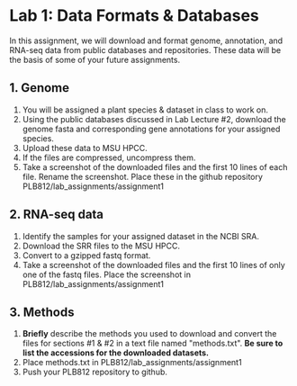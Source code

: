 # Lab 1: Data Formats & Databases 

In this assignment, we will download and format genome, annotation, and RNA-seq data from public databases and repositories. These data will be the basis of some of your future assignments.

## 1. Genome  

1. You will be assigned a plant species & dataset in class to work on.
2. Using the public databases discussed in Lab Lecture #2, download the genome fasta and corresponding gene annotations for your assigned species.  
3. Upload these data to MSU HPCC.
4. If the files are compressed, uncompress them.
5. Take a screenshot of the downloaded files and the first 10 lines of each file. Rename the screenshot. Place these in the github repository PLB812/lab_assignments/assignment1  

## 2. RNA-seq data  

1. Identify the samples for your assigned dataset in the NCBI SRA. 
2. Download the SRR files to the MSU HPCC.  
3. Convert to a gzipped fastq format. 
4. Take a screenshot of the downloaded files and the first 10 lines of only one of the fastq files. Place the screenshot in PLB812/lab_assignments/assignment1  

## 3. Methods  

1. __Briefly__ describe the methods you used to download and convert the files for sections #1 & #2 in a text file named "methods.txt". __Be sure to list the accessions for the downloaded datasets.__  
2. Place methods.txt in PLB812/lab_assignments/assignment1  
3. Push your PLB812 repository to github.

